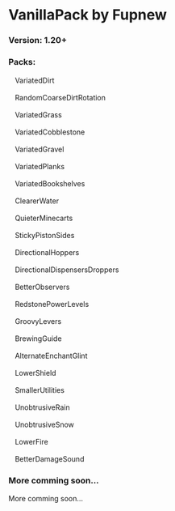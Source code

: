 # VanillaPack by Fupnew

### Version: 1.20+
### Packs:

ㅤVariatedDirt

ㅤRandomCoarseDirtRotation

ㅤVariatedGrass

ㅤVariatedCobblestone

ㅤVariatedGravel

ㅤVariatedPlanks

ㅤVariatedBookshelves

ㅤClearerWater

ㅤQuieterMinecarts

ㅤStickyPistonSides

ㅤDirectionalHoppers

ㅤDirectionalDispensersDroppers

ㅤBetterObservers

ㅤRedstonePowerLevels

ㅤGroovyLevers

ㅤBrewingGuide

ㅤAlternateEnchantGlint

ㅤLowerShield

ㅤSmallerUtilities

ㅤUnobtrusiveRain

ㅤUnobtrusiveSnow

ㅤLowerFire

ㅤBetterDamageSound

### More comming soon...


More comming soon...
	
